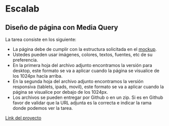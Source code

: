 # Escalab
## Diseño de página con Media Query

La tarea consiste en los siguiente:

- La página debe de cumplir con la estructura solicitada en el [mockup](assets/mockup.pdf).
- Ustedes pueden usar imágenes, colores, textos, fuentes, etc de su preferencia.
- En la primera hoja del archivo adjunto encontramos la versión para desktop, este formato se va a aplicar cuando la página se visualice de los 1024px hacía arriba.
- En la segunda hoja del archivo adjunto encontramos la versión responsiva (tablets, ipads, movil), este formato se va a aplicar cuando la página se visualice por debajo de los 1024px.
- Los archivos se pueden entregar por Github o en un zip. Si es en Github favor de validar que la URL adjunta es la correcta e indicar la rama donde podemos ver la tarea.

[Link del proyecto](https://arielarmijo.github.io/tarea-escalab/tarea-04)